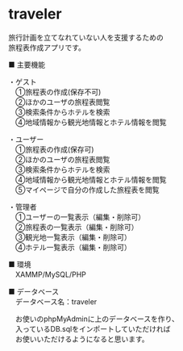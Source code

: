 # traveler

旅行計画を立てなれていない人を支援するための  
旅程表作成アプリです。
  
■ 主要機能  
  
  
・ゲスト  
　①旅程表の作成(保存不可)  
　②ほかのユーザの旅程表閲覧  
　③検索条件からホテルを検索  
　④地域情報から観光地情報とホテル情報を閲覧  

・ユーザー  
　①旅程表の作成(保存可)  
　②ほかのユーザの旅程表閲覧  
　③検索条件からホテルを検索    
　④地域情報から観光地情報とホテル情報を閲覧  
　⑤マイページで自分の作成した旅程表を閲覧  
  
・管理者  
　①ユーザーの一覧表示（編集・削除可）  
　②旅程表の一覧表示（編集・削除可）  
　③観光地一覧表示（編集・削除可）  
　④ホテル一覧表示（編集・削除可）  

■ 環境  
　XAMMP/MySQL/PHP  
  
■ データベース  
　データベース名：traveler  

　お使いのphpMyAdminに上のデータベースを作り、  
　入っているDB.sqlをインポートしていただければ  
　お使いいただけるようになると思います。